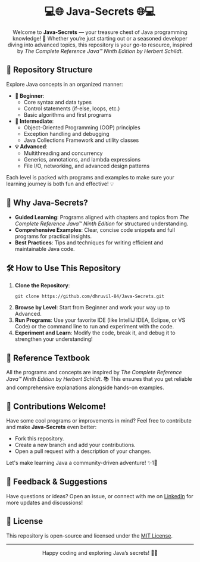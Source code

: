 <h1 align="center">💻🌐 Java-Secrets 🌐💻</h1>

<p align="center">
  Welcome to <strong>Java-Secrets</strong> — your treasure chest of Java programming knowledge! 🚀 Whether you’re just starting out or a seasoned developer diving into advanced topics, this repository is your go-to resource, inspired by <em>The Complete Reference Java™ Ninth Edition by Herbert Schildt</em>.
</p>

<h2>📂 Repository Structure</h2>
<p>Explore Java concepts in an organized manner:</p>

<ul>
  <li><strong>🔰 Beginner</strong>: 
    <ul>
      <li>Core syntax and data types</li>
      <li>Control statements (if-else, loops, etc.)</li>
      <li>Basic algorithms and first programs</li>
    </ul>
  </li>
  <li><strong>🚀 Intermediate</strong>: 
    <ul>
      <li>Object-Oriented Programming (OOP) principles</li>
      <li>Exception handling and debugging</li>
      <li>Java Collections Framework and utility classes</li>
    </ul>
  </li>
  <li><strong>💡 Advanced</strong>:
    <ul>
      <li>Multithreading and concurrency</li>
      <li>Generics, annotations, and lambda expressions</li>
      <li>File I/O, networking, and advanced design patterns</li>
    </ul>
  </li>
</ul>

<p>Each level is packed with programs and examples to make sure your learning journey is both fun and effective! 💡</p>

<h2>🌟 Why Java-Secrets?</h2>
<ul>
  <li><strong>Guided Learning</strong>: Programs aligned with chapters and topics from <em>The Complete Reference Java™ Ninth Edition</em> for structured understanding.</li>
  <li><strong>Comprehensive Examples</strong>: Clear, concise code snippets and full programs for practical insights.</li>
  <li><strong>Best Practices</strong>: Tips and techniques for writing efficient and maintainable Java code.</li>
</ul>

<h2>🛠️ How to Use This Repository</h2>
<ol>
  <li><strong>Clone the Repository</strong>:
    <pre><code>git clone https://github.com/dhruvil-84/Java-Secrets.git</code></pre>
  </li>
  <li><strong>Browse by Level</strong>: Start from Beginner and work your way up to Advanced.</li>
  <li><strong>Run Programs</strong>: Use your favorite IDE (like IntelliJ IDEA, Eclipse, or VS Code) or the command line to run and experiment with the code.</li>
  <li><strong>Experiment and Learn</strong>: Modify the code, break it, and debug it to strengthen your understanding!</li>
</ol>

<h2>📘 Reference Textbook</h2>
<p>All the programs and concepts are inspired by <em>The Complete Reference Java™ Ninth Edition by Herbert Schildt</em>. 📚 This ensures that you get reliable and comprehensive explanations alongside hands-on examples.</p>

<h2>🤝 Contributions Welcome!</h2>
<p>Have some cool programs or improvements in mind? Feel free to contribute and make <strong>Java-Secrets</strong> even better:</p>
<ul>
  <li>Fork this repository.</li>
  <li>Create a new branch and add your contributions.</li>
  <li>Open a pull request with a description of your changes.</li>
</ul>
<p>Let's make learning Java a community-driven adventure! ✨1🌱</p>

<h2>💬 Feedback & Suggestions</h2>
<p>Have questions or ideas? Open an issue, or connect with me on <a href="https://www.linkedin.com/in/dhruvil-dhamecha" target="_blank">LinkedIn</a> for more updates and discussions!</p>

<h2>📝 License</h2>
<p>This repository is open-source and licensed under the <a href="LICENSE">MIT License</a>.</p>

<hr>
<p align="center">Happy coding and exploring Java’s secrets! 🌟🔥</p>
